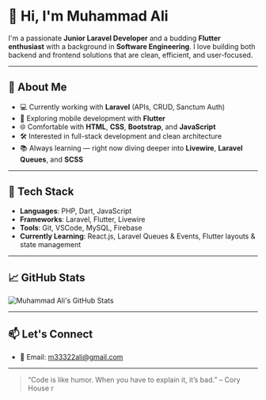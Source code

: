 # 👋 Hi, I'm Muhammad Ali

I'm a passionate **Junior Laravel Developer** and a budding **Flutter enthusiast** with a background in **Software Engineering**. I love building both backend and frontend solutions that are clean, efficient, and user-focused.

---

## 🚀 About Me

- 💻 Currently working with **Laravel** (APIs, CRUD, Sanctum Auth)
- 📱 Exploring mobile development with **Flutter**
- 🌐 Comfortable with **HTML**, **CSS**, **Bootstrap**, and **JavaScript**
- 🛠️ Interested in full-stack development and clean architecture
- 📚 Always learning — right now diving deeper into **Livewire**, **Laravel Queues**, and **SCSS**

---

## 🧠 Tech Stack

- **Languages**: PHP, Dart, JavaScript
- **Frameworks**: Laravel, Flutter, Livewire
- **Tools**: Git, VSCode, MySQL, Firebase
- **Currently Learning**: React.js, Laravel Queues & Events, Flutter layouts & state management

---

## 📈 GitHub Stats

![Muhammad Ali's GitHub Stats](https://github-readme-stats.vercel.app/api?username=your-username&show_icons=true&theme=radical)

---

## 📫 Let's Connect

- 📧 Email: m33322ali@gmail.com  


---

> “Code is like humor. When you have to explain it, it’s bad.” – Cory House
r

<!---
Pheonix55/Pheonix55 is a ✨ special ✨ repository because its `README.md` (this file) appears on your GitHub profile.
You can click the Preview link to take a look at your changes.
--->
